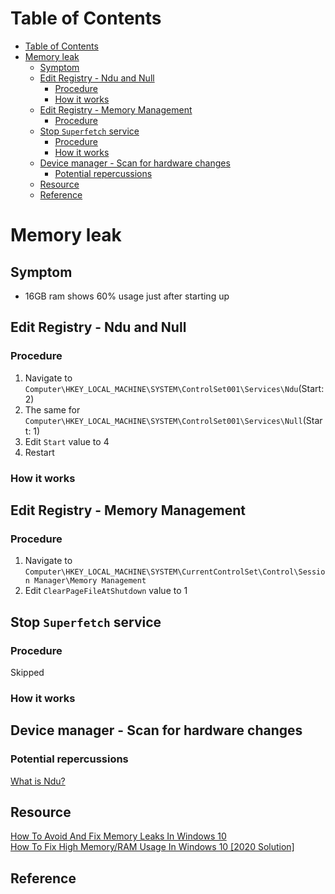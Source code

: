 # Table of Contents
- [Table of Contents](#table-of-contents)
- [Memory leak](#memory-leak)
  - [Symptom](#symptom)
  - [Edit Registry - Ndu and Null](#edit-registry---ndu-and-null)
    - [Procedure](#procedure)
    - [How it works](#how-it-works)
  - [Edit Registry - Memory Management](#edit-registry---memory-management)
    - [Procedure](#procedure-1)
  - [Stop ```Superfetch``` service](#stop-superfetch-service)
    - [Procedure](#procedure-2)
    - [How it works](#how-it-works-1)
  - [Device manager - Scan for hardware changes](#device-manager---scan-for-hardware-changes)
    - [Potential repercussions](#potential-repercussions)
  - [Resource](#resource)
  - [Reference](#reference)
# Memory leak
## Symptom
- 16GB ram shows 60% usage just after starting up
## Edit Registry - Ndu and Null
### Procedure
1. Navigate to ```Computer\HKEY_LOCAL_MACHINE\SYSTEM\ControlSet001\Services\Ndu```(Start: 2)
2. The same for ```Computer\HKEY_LOCAL_MACHINE\SYSTEM\ControlSet001\Services\Null```(Start: 1)
3. Edit ```Start``` value to 4
4. Restart
### How it works

## Edit Registry - Memory Management
### Procedure
1. Navigate to ```Computer\HKEY_LOCAL_MACHINE\SYSTEM\CurrentControlSet\Control\Session Manager\Memory Management```
2. Edit ```ClearPageFileAtShutdown``` value to 1

## Stop ```Superfetch``` service
### Procedure
Skipped
### How it works

## Device manager - Scan for hardware changes

### Potential repercussions
[What is Ndu?](https://www.file.net/process/ndu.sys.html)
## Resource
[How To Avoid And Fix Memory Leaks In Windows 10](https://blog.pcrisk.com/windows/12971-fix-memory-leaks-in-windows)  
[How To Fix High Memory/RAM Usage In Windows 10 [2020 Solution]](https://www.youtube.com/watch?v=UZMqSEfTNKg)

## Reference
